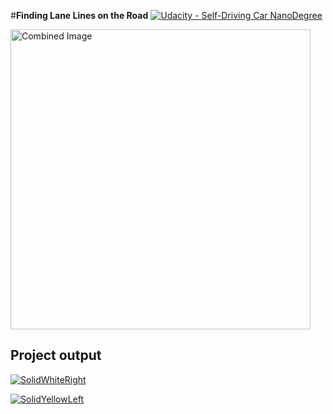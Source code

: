 #**Finding Lane Lines on the Road** 
[![Udacity - Self-Driving Car NanoDegree](https://s3.amazonaws.com/udacity-sdc/github/shield-carnd.svg)](http://www.udacity.com/drive)

<img src="examples/laneLines_thirdPass.jpg" width="480" alt="Combined Image" />

## Project output

[![SolidWhiteRight](https://img.youtube.com/vi/T0DzKimgPYw/0.jpg)](https://www.youtube.com/watch?v=T0DzKimgPYw)

[![SolidYellowLeft](https://img.youtube.com/vi/xU154sBDc/0.jpg)](https://www.youtube.com/watch?v=xU154sBDc)
